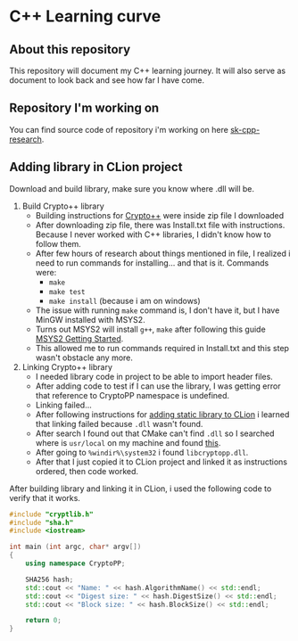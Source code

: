 # C++ Learning curve

## About this repository

This repository will document my C++ learning journey. It will also serve as document to look back and see how far I have come.

## Repository I'm working on

You can find source code of repository i'm working on here [sk-cpp-research](https://github.com/srele96/sk-cpp-research).

## Adding library in CLion project

Download and build library, make sure you know where .dll will be.

1. Build Crypto++ library
    - Building instructions for [Crypto++](https://cryptopp.com/) were inside zip file I downloaded
    - After downloading zip file, there was Install.txt file with instructions. Because I never worked with C++ libraries, I didn't know how to follow them.
    - After few hours of research about things mentioned in file, I realized i need to run commands for installing... and that is it. Commands were:
        - `make`
        - `make test`
        - `make install` (because i am on windows)
    - The issue with running `make` command is, I don't have it, but I have MinGW installed with MSYS2.
    - Turns out MSYS2 will install `g++`, `make` after following this guide [MSYS2 Getting Started](https://www.msys2.org/).
    - This allowed me to run commands required in Install.txt and this step wasn't obstacle any more.
2. Linking Crypto++ library
    - I needed library code in project to be able to import header files.
    - After adding code to test if I can use the library, I was getting error that reference to CryptoPP namespace is undefined.
    - Linking failed...
    - After following instructions for [adding static library to CLion](https://www.jetbrains.com/help/clion/quick-cmake-tutorial.html#static-libs) i learned that linking failed because `.dll` wasn't found.
    - After search I found out that CMake can't find `.dll` so I searched where is `usr/local` on my machine and found [this](https://stackoverflow.com/questions/38230041/what-is-the-equivalent-of-usr-lib-on-windows).
    - After going to `%windir%\system32` i found `libcryptopp.dll`.
    - After that I just copied it to CLion project and linked it as instructions ordered, then code worked.

After building library and linking it in CLion, i used the following code to verify that it works.

```cpp
#include "cryptlib.h"
#include "sha.h"
#include <iostream>

int main (int argc, char* argv[])
{
    using namespace CryptoPP;

    SHA256 hash;	
    std::cout << "Name: " << hash.AlgorithmName() << std::endl;
    std::cout << "Digest size: " << hash.DigestSize() << std::endl;
    std::cout << "Block size: " << hash.BlockSize() << std::endl;

    return 0; 
}
```
